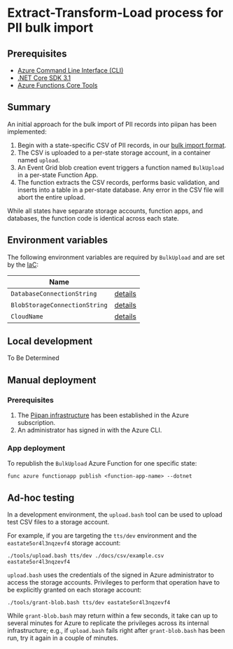 # Extract-Transform-Load process for PII bulk import

## Prerequisites
- [Azure Command Line Interface (CLI)](https://docs.microsoft.com/en-us/cli/azure/install-azure-cli)
- [.NET Core SDK 3.1](https://dotnet.microsoft.com/download)
- [Azure Functions Core Tools](https://docs.microsoft.com/en-us/azure/azure-functions/functions-run-local)

## Summary

An initial approach for the bulk import of PII records into piipan has been implemented:
1. Begin with a state-specific CSV of PII records, in our [bulk import format](bulk-import.md).
1. The CSV is uploaded to a per-state storage account, in a container named `upload`.
1. An Event Grid blob creation event triggers a function named `BulkUpload` in a per-state Function App.
1. The function extracts the CSV records, performs basic validation, and inserts into a table in a per-state database. Any error in the CSV file will abort the entire upload.

While all states have separate storage accounts, function apps, and databases, the function code is identical across each state.

## Environment variables

The following environment variables are required by `BulkUpload` and are set by the [IaC](../../docs/iac.md):

| Name | |
|---|---|
| `DatabaseConnectionString` | [details](../../docs/iac.md#\:\~\:text=DatabaseConnectionString) |
| `BlobStorageConnectionString` | [details](../../docs/iac.md#\:\~\:text=BlobStorageConnectionString) |
| `CloudName` | [details](../../docs/iac.md#\:\~\:text=CloudName) |

## Local development

To Be Determined

## Manual deployment

### Prerequisites
1. The [Piipan infrastructure](../../docs/iac.md) has been established in the Azure subscription.
1. An administrator has signed in with the Azure CLI.

### App deployment
To republish the `BulkUpload` Azure Function for one specific state:
```
func azure functionapp publish <function-app-name> --dotnet
```

## Ad-hoc testing

In a development environment, the `upload.bash` tool can be used to upload test CSV files to a storage account.

For example, if you are targeting the `tts/dev` environment and the `eastate5or4l3nqzevf4` storage account:
```
./tools/upload.bash tts/dev ./docs/csv/example.csv eastate5or4l3nqzevf4
```

`upload.bash` uses the credentials of the signed in Azure administrator to access the storage accounts. Privileges to perform that operation have to be explicitly granted on each storage account:
```
./tools/grant-blob.bash tts/dev eastate5or4l3nqzevf4
``` 

While `grant-blob.bash` may return within a few seconds, it take can up to several minutes for Azure to replicate the privileges across its internal infrastructure; e.g., if `upload.bash` fails right after `grant-blob.bash` has been run, try it again in a couple of minutes.
